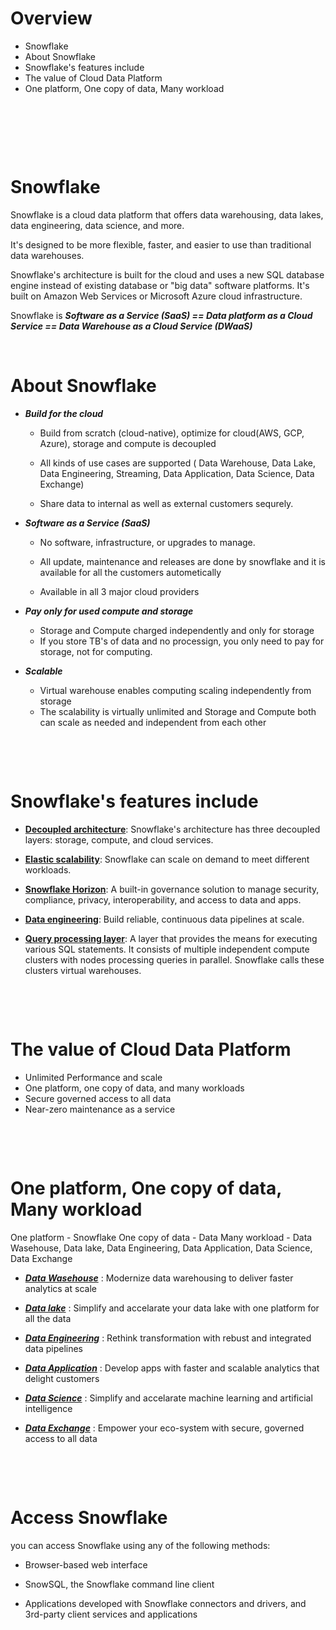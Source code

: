 # Overview

- Snowflake
- About Snowflake
- Snowflake's features include
- The value of Cloud Data Platform
- One platform, One copy of data, Many workload

&nbsp;

&nbsp;

&nbsp;

# Snowflake

Snowflake is a cloud data platform that offers data warehousing, data lakes, data engineering, data science, and more.

It's designed to be more flexible, faster, and easier to use than traditional data warehouses.

Snowflake's architecture is built for the cloud and uses a new SQL database engine instead of existing database or "big data" software platforms. It's built on Amazon Web Services or Microsoft Azure cloud infrastructure.

Snowflake is **_Software as a Service (SaaS) == Data platform as a Cloud Service == Data Warehouse as a Cloud Service (DWaaS)_**
&nbsp;

&nbsp;

# About Snowflake

- **_Build for the cloud_**

  - Build from scratch (cloud-native), optimize for cloud(AWS, GCP, Azure), storage and compute is decoupled

  - All kinds of use cases are supported ( Data Warehouse, Data Lake, Data Engineering, Streaming, Data Application, Data Science, Data Exchange)

  - Share data to internal as well as external customers sequrely.

- **_Software as a Service (SaaS)_**

  - No software, infrastructure, or upgrades to manage.

  - All update, maintenance and releases are done by snowflake and it is available for all the customers autometically
  - Available in all 3 major cloud providers

- **_Pay only for used compute and storage_**

  - Storage and Compute charged independently and only for storage
  - If you store TB's of data and no processign, you only need to pay for storage, not for computing.

- **_Scalable_**
  - Virtual warehouse enables computing scaling independently from storage
  - The scalability is virtually unlimited and Storage and Compute both can scale as needed and independent from each other

&nbsp;

&nbsp;

# Snowflake's features include

- <u>**Decoupled architecture**</u>: Snowflake's architecture has three decoupled layers: storage, compute, and cloud services.

- <u>**Elastic scalability**</u>: Snowflake can scale on demand to meet different workloads.

- <u>**Snowflake Horizon**</u>: A built-in governance solution to manage security, compliance, privacy, interoperability, and access to data and apps.

- <u>**Data engineering**</u>: Build reliable, continuous data pipelines at scale.

- <u>**Query processing layer**</u>: A layer that provides the means for executing various SQL statements. It consists of multiple independent compute clusters with nodes processing queries in parallel. Snowflake calls these clusters virtual warehouses.

&nbsp;

&nbsp;

# The value of Cloud Data Platform

- Unlimited Performance and scale
- One platform, one copy of data, and many workloads
- Secure governed access to all data
- Near-zero maintenance as a service

&nbsp;

&nbsp;

# One platform, One copy of data, Many workload

One platform - Snowflake
One copy of data - Data
Many workload - Data Wasehouse, Data lake, Data Engineering, Data Application, Data Science, Data Exchange

- <u>**_Data Wasehouse_**</u> : Modernize data warehousing to deliver faster analytics at scale
- <u>**_Data lake_**</u> : Simplify and accelarate your data lake with one platform for all the data
- <u>**_Data Engineering_**</u> : Rethink transformation with rebust and integrated data pipelines

- <u>**_Data Application_**</u> : Develop apps with faster and scalable analytics that delight customers

- <u>**_Data Science_**</u> : Simplify and accelarate machine learning and artificial intelligence

- <u>**_Data Exchange_**</u> : Empower your eco-system with secure, governed access to all data

&nbsp;

&nbsp;

# Access Snowflake

you can access Snowflake using any of the following methods:

- Browser-based web interface

- SnowSQL, the Snowflake command line client

- Applications developed with Snowflake connectors and drivers, and 3rd-party client services and applications

&nbsp;

&nbsp;

&nbsp;

&nbsp;

&nbsp;

&nbsp;

&nbsp;

&nbsp;

&nbsp;

&nbsp;

&nbsp;

&nbsp;

&nbsp;

&nbsp;

&nbsp;

&nbsp;

&nbsp;

&nbsp;

&nbsp;

&nbsp;
